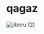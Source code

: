 # qagaz

![jiberu (2)](https://user-images.githubusercontent.com/60620893/188124526-0c1b5a5d-689c-42ec-bb9b-0e426ba3a74f.png)
